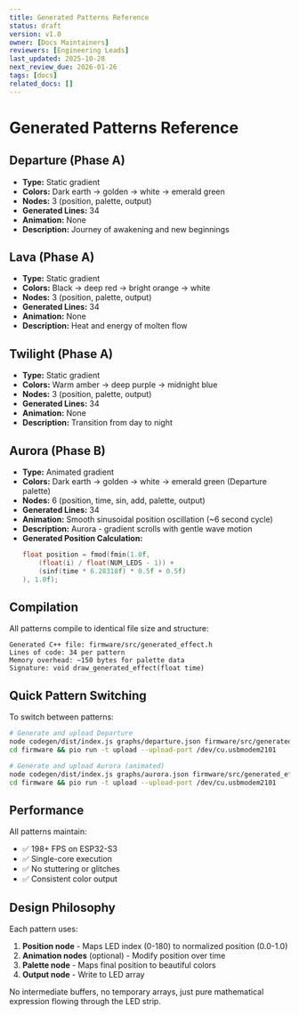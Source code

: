 ```yaml
---
title: Generated Patterns Reference
status: draft
version: v1.0
owner: [Docs Maintainers]
reviewers: [Engineering Leads]
last_updated: 2025-10-28
next_review_due: 2026-01-26
tags: [docs]
related_docs: []
---
```

# Generated Patterns Reference

## Departure (Phase A)
- **Type:** Static gradient
- **Colors:** Dark earth → golden → white → emerald green
- **Nodes:** 3 (position, palette, output)
- **Generated Lines:** 34
- **Animation:** None
- **Description:** Journey of awakening and new beginnings

## Lava (Phase A)
- **Type:** Static gradient
- **Colors:** Black → deep red → bright orange → white
- **Nodes:** 3 (position, palette, output)
- **Generated Lines:** 34
- **Animation:** None
- **Description:** Heat and energy of molten flow

## Twilight (Phase A)
- **Type:** Static gradient
- **Colors:** Warm amber → deep purple → midnight blue
- **Nodes:** 3 (position, palette, output)
- **Generated Lines:** 34
- **Animation:** None
- **Description:** Transition from day to night

## Aurora (Phase B)
- **Type:** Animated gradient
- **Colors:** Dark earth → golden → white → emerald green (Departure palette)
- **Nodes:** 6 (position, time, sin, add, palette, output)
- **Generated Lines:** 34
- **Animation:** Smooth sinusoidal position oscillation (~6 second cycle)
- **Description:** Aurora - gradient scrolls with gentle wave motion
- **Generated Position Calculation:**
  ```cpp
  float position = fmod(fmin(1.0f, 
      (float(i) / float(NUM_LEDS - 1)) + 
      (sinf(time * 6.28318f) * 0.5f + 0.5f)
  ), 1.0f);
  ```

## Compilation

All patterns compile to identical file size and structure:

```
Generated C++ file: firmware/src/generated_effect.h
Lines of code: 34 per pattern
Memory overhead: ~150 bytes for palette data
Signature: void draw_generated_effect(float time)
```

## Quick Pattern Switching

To switch between patterns:

```bash
# Generate and upload Departure
node codegen/dist/index.js graphs/departure.json firmware/src/generated_effect.h
cd firmware && pio run -t upload --upload-port /dev/cu.usbmodem2101

# Generate and upload Aurora (animated)
node codegen/dist/index.js graphs/aurora.json firmware/src/generated_effect.h
cd firmware && pio run -t upload --upload-port /dev/cu.usbmodem2101
```

## Performance

All patterns maintain:
- ✅ 198+ FPS on ESP32-S3
- ✅ Single-core execution
- ✅ No stuttering or glitches
- ✅ Consistent color output

## Design Philosophy

Each pattern uses:
1. **Position node** - Maps LED index (0-180) to normalized position (0.0-1.0)
2. **Animation nodes** (optional) - Modify position over time
3. **Palette node** - Maps final position to beautiful colors
4. **Output node** - Write to LED array

No intermediate buffers, no temporary arrays, just pure mathematical expression flowing through the LED strip.
